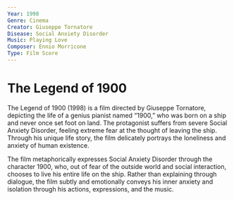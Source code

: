 ```yaml
---
Year: 1998
Genre: Cinema
Creator: Giuseppe Tornatore
Disease: Social Anxiety Disorder
Music: Playing Love
Composer: Ennio Morricone
Type: Film Score
---
```


# The Legend of 1900

The Legend of 1900 (1998) is a film directed by Giuseppe Tornatore, depicting the life of a genius pianist named “1900,” who was born on a ship and never once set foot on land. The protagonist suffers from severe Social Anxiety Disorder, feeling extreme fear at the thought of leaving the ship. Through his unique life story, the film delicately portrays the loneliness and anxiety of human existence.

The film metaphorically expresses Social Anxiety Disorder through the character 1900, who, out of fear of the outside world and social interaction, chooses to live his entire life on the ship. Rather than explaining through dialogue, the film subtly and emotionally conveys his inner anxiety and isolation through his actions, expressions, and the music.
